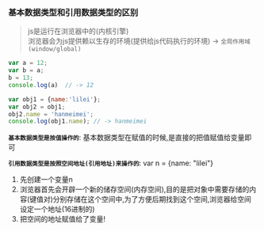
### 基本数据类型和引用数据类型的区别

> js是运行在浏览器中的(内核引擎)  
> 浏览器会为js提供赖以生存的环境(提供给js代码执行的环境) -> `全局作用域(window/global)`

```javascript
var a = 12;
var b = a;
b = 13;
console.log(a)  // -> 12

var obj1 = {name:'lilei'};
var obj2 = obj1;
obj2.name = 'hanmeimei';
console.log(obj1.name); // -> hanmeimei
```

**`基本数据类型是按值操作的`**: 基本数据类型在赋值的时候,是直接的把值赋值给变量即可

**`引用数据类型是按照空间地址(引用地址)来操作的`**: 
var n = {name: "lilei"}
1. 先创建一个变量n
2. 浏览器首先会开辟一个新的储存空间(内存空间),目的是把对象中需要存储的内容(键值对)分别存储在这个空间中,为了方便后期找到这个空间,浏览器给空间设定一个地址(16进制的)
3. 把空间的地址赋值给了变量!
